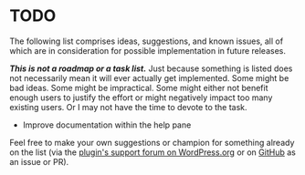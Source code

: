 # TODO

The following list comprises ideas, suggestions, and known issues, all of which are in consideration for possible implementation in future releases.

***This is not a roadmap or a task list.*** Just because something is listed does not necessarily mean it will ever actually get implemented. Some might be bad ideas. Some might be impractical. Some might either not benefit enough users to justify the effort or might negatively impact too many existing users. Or I may not have the time to devote to the task.

* Improve documentation within the help pane
 
Feel free to make your own suggestions or champion for something already on the list (via the [plugin's support forum on WordPress.org](https://wordpress.org/support/plugin/add-admin-javascript/) or on [GitHub](https://github.com/coffee2code/add-admin-javascript/) as an issue or PR).
